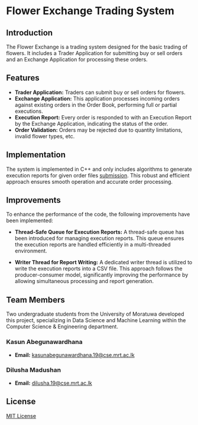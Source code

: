 # Flower Exchange Trading System

## Introduction
The Flower Exchange is a trading system designed for the basic trading of flowers. It includes a Trader Application for submitting buy or sell orders and an Exchange Application for processing these orders.

## Features
- **Trader Application:** Traders can submit buy or sell orders for flowers.
- **Exchange Application:** This application processes incoming orders against existing orders in the Order Book, performing full or partial executions.
- **Execution Report:** Every order is responded to with an Execution Report by the Exchange Application, indicating the status of the order.
- **Order Validation:** Orders may be rejected due to quantity limitations, invalid flower types, etc.

## Implementation
The system is implemented in C++ and only includes algorithms to generate execution reports for given order files [submission](https://github.com/KasunAb/Flower-Exchange-System/blob/main/submission.cpp). This robust and efficient approach ensures smooth operation and accurate order processing.

## Improvements
To enhance the performance of the code, the following improvements have been implemented:

- **Thread-Safe Queue for Execution Reports:** A thread-safe queue has been introduced for managing execution reports. This queue ensures the execution reports are handled efficiently in a multi-threaded environment.

- **Writer Thread for Report Writing:** A dedicated writer thread is utilized to write the execution reports into a CSV file. This approach follows the producer-consumer model, significantly improving the performance by allowing simultaneous processing and report generation.


## Team Members
Two undergraduate students from the University of Moratuwa developed this project, specializing in Data Science and Machine Learning within the Computer Science & Engineering department.

### Kasun Abegunawardhana
- **Email:** [kasunabegunawardhana.19@cse.mrt.ac.lk](mailto://github.com/KasunAb)

### Dilusha Madushan
- **Email:** [dilusha.19@cse.mrt.ac.lk](mailto://github.com/Dilusha-Madushan)

## License
[MIT License](LICENSE)
